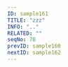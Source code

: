 ```yaml
---
ID: sample161
TITLE: "zzz"
INFO: ".."
RELATED: ""
seqNo: 78
prevID: sample160
nextID: sample162
---
```

